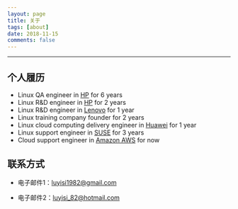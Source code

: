 ```yaml
---
layout: page
title: 关于
tags: [about]
date: 2018-11-15
comments: false
---
```



----------
## 个人履历
- Linux QA engineer in [HP][1] for 6 years
- Linux R&D engineer in [HP][2] for 2 years
- Linux R&D engineer in [Lenovo][3] for 1 year
- Linux training company founder for 2 years
- Linux cloud computing delivery engineer in [Huawei][4] for 1 year
- Linux support engineer in [SUSE][5] for 3 years
- Cloud support engineer in [Amazon AWS][6] for now

## 联系方式
- 电子邮件1：[luyisi1982@gmail.com][7]
- 电子邮件2：[luyisi_82@hotmail.com][8]


  [1]: https://www.hpe.com/
  [2]: https://www.hpe.com/
  [3]: https://www.lenovo.com/
  [4]: https://www.huawei.com/
  [5]: https://www.suse.com/
  [6]: https://aws.amazon.com/
  [7]: mailto:luyisi1982@gmail.com
  [8]: mailto:luyisi_82@hotmail.com